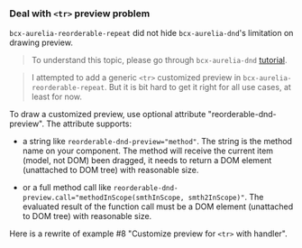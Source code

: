 ### Deal with `<tr>` preview problem

`bcx-aurelia-reorderable-repeat` did not hide `bcx-aurelia-dnd`'s limitation on drawing preview.

> To understand this topic, please go through `bcx-aurelia-dnd` [tutorial](#/overview).

> I attempted to add a generic `<tr>` customized preview in `bcx-aurelia-reorderable-repeat`. But it is bit hard to get it right for all use cases, at least for now.

To draw a customized preview, use optional attribute "reorderable-dnd-preview". The attribute supports:

* a string like `reorderable-dnd-preview="method"`. The string is the method name on your component. The method will receive the current item (model, not DOM) been dragged, it needs to return a DOM element (unattached to DOM tree) with reasonable size.

* or a full method call like `reorderable-dnd-preview.call="methodInScope(smthInScope, smth2InScope)"`. The evaluated result of the function call must be a DOM element (unattached to DOM tree) with reasonable size.

Here is a rewrite of example #8 "Customize preview for `<tr>` with handler".
